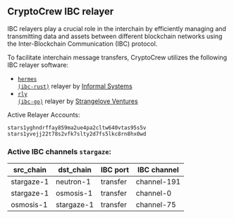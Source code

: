 ## CryptoCrew IBC relayer
IBC relayers play a crucial role in the interchain by efficiently managing and transmitting data and assets between different blockchain networks using the Inter-Blockchain Communication (IBC) protocol.

To facilitate interchain message transfers, CryptoCrew utilizes the following IBC relayer software: 
- <a href="https://github.com/informalsystems/hermes"><code>hermes (ibc-rust)</code></a> relayer by [Informal Systems](https://github.com/informalsystems)
- <a href="https://github.com/cosmos/relayer"><code>rly (ibc-go)</code></a> relayer by [Strangelove Ventures](https://github.com/strangelove-ventures)

Active Relayer Accounts:
```
stars1yghndrffay859ma2ue4pa2cltw640vtas95s5v
stars1yvejj22t78s2vfk7slty2d7fs5lkc8rn8hx0wd
```

### Active IBC channels `stargaze`:
| src_chain | dst_chain | IBC port | IBC channel |
| --------------- | --------------- | ------------ | ------------------- |
| stargaze-1 | neutron-1 | transfer | channel-191 |
| stargaze-1 | osmosis-1 | transfer | channel-0 |
| osmosis-1 | stargaze-1 | transfer | channel-75 |